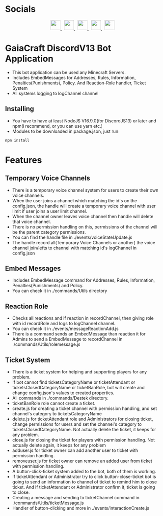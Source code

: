 # Socials

<p align="center">
  <a href="https://discord.com/users/xaprier#6129" target="_blank" rel="noreferrer">
    <img src="https://raw.githubusercontent.com/danielcranney/readme-generator/main/public/icons/socials/discord.svg" width="32" height="32" />
  </a>&nbsp
  <a href="https://www.github.com/xaprier" target="_blank" rel="noreferrer">
    <img src="https://raw.githubusercontent.com/danielcranney/readme-generator/main/public/icons/socials/github.svg" width="32" height="32" />
  </a>&nbsp
  <a href="http://www.instagram.com/xaprier.dev" target="_blank" rel="noreferrer">
    <img src="https://raw.githubusercontent.com/danielcranney/readme-generator/main/public/icons/socials/instagram.svg" width="32" height="32" />
  </a>&nbsp
  <a href="https://www.linkedin.com/in/xaprier/" target="_blank" rel="noreferrer">
    <img src="https://raw.githubusercontent.com/danielcranney/readme-generator/main/public/icons/socials/linkedin.svg" width="32" height="32" />
  </a>&nbsp
  <a href="https://twitter.com/xaprier_dev" target="_blank" rel="noreferrer">
    <img src="https://raw.githubusercontent.com/danielcranney/readme-generator/main/public/icons/socials/twitter.svg" width="32" height="32" />
  </a>
</p>

# GaiaCraft DiscordV13 Bot Application

- This bot application can be used any Minecraft Servers.
- Includes EmbedMessages for Addresses, Rules, Information, Penalties(Punishments), Policy. And Reaction-Role handler,
  Ticket System
- All systems logging to logChannel channel

## Installing

- You have to have at least NodeJS V16.9.0(for DiscordJS13) or later and npm(i recommend, or you can use yarn etc.)
- Modules to be downloaded in package.json, just run

```sh
npm install
```

# Features

## Temporary Voice Channels

- There is a temporary voice channel system for users to create their own voice channels.
- When the user joins a channel which matching the id's on the config.json, the handle will create a temporary voice
  channel with user limit if user joins a user limit channel.
- When the channel owner leaves voice channel then handle will delete that voice channel.
- There is no permission handling on this, permissions of the channel will be the parent category permissions.
- You can find the handle file in ./events/voiceStateUpdate.js
- The handle record all(Temporary Voice Channels or another) the voice channel join/lefts to channel with matching id's
  logChannel in config.json

## Embed Messages

- Includes EmbedMessage command for Addresses, Rules, Information, Penalties(Punishments) and Policy.
- You can check it in ./commands/Utils directory

## Reaction Role

- Checks all reactions and if reaction in recordChannel, then giving role with id recordRole and logs to logChannel
  channel.
- You can check it in ./events/messageReactionAdd.js
- There is a command sends an EmbedMessage than reaction it for Admins to send a EmbedMessage to recordChannel in
  ./commands/Utils/rolemessage.js

## Ticket System

- There is a ticket system for helping and supporting players for any problem.
- If bot cannot find ticketsCategoryName or ticketAttendant or ticketsClosedCategoryName or ticketBanRole, bot will
  create and change config.json's values to created properties.
- All commands in ./commands/Destek directory.
- ticketBanRole role cannot create a ticket.
- create.js for creating a ticket channel with permission handling, and set channel's category to ticketsCategoryName
- delete.js for ticketAttendant role and Administrators for closing ticket, change permissions for users and set the
  channel's category to ticketsClosedCategoryName. Not actually delete the ticket, it keeps for any problem.
- close.js for closing the ticket for players with permission handling. Not actually delete again, it keeps for any
  problem
- adduser.js for ticket owner can add another user to ticket with permission handling.
- removeuser.js for ticket owner can remove an added user from ticket with permission handling.
- A button-click-ticket system added to the bot, both of them is working.
- If ticketAttendant or Administrator try to click button-close-ticket bot is going to send an information to channel of
  ticket to remind him to close ticket. And if ticketAttendant or Administrator confirm it, ticket is going to close.
- Creating a message and sending to ticketChannel command in ./commands/Utils/ticketMessage.js
- Handler of button-clicking and more in ./events/interactionCreate.js
